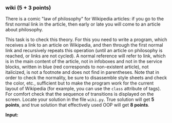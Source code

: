 ### wiki (5 + 3 points)

There is a comic "law of philosophy" for Wikipedia articles:
if you go to the first normal link in the article, then early or
late you will come to an article about philosophy.

This task is to check this theory. For this you need to write a program,
which receives a link to an article on Wikipedia, and then
through the first normal link and recursively repeats this
operation (until an article on philosophy is reached,
or links are not cycled). A normal reference will refer to
link, which is in the main content of the article, not in infoboxes and
not in the service blocks, written in blue (red corresponds to
non-existent article), not italicized, is not a footnote and does not find
in parentheses. Note that in order to check the normality,
be sure to disassemble style sheets and check the color, etc., sufficient
but to make the program work for the current layout of Wikipedia
(for example, you can use the `class` attribute of tags). For comfort
check that the sequence of transitions is displayed on the
screen. Locate your solution in the file `wiki.py`. True solution will get **5 points**,
and true solution that effectively used OOP will get **8 points**.

**Input:**
```bash

```
